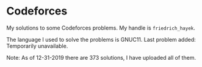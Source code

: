 # Codeforces
My solutions to some Codeforces problems. My handle is `friedrich_hayek`.

The language I used to solve the problems is GNUC11. Last problem added: Temporarily unavailable.

Note: As of 12-31-2019 there are 373 solutions, I have uploaded all of them.
